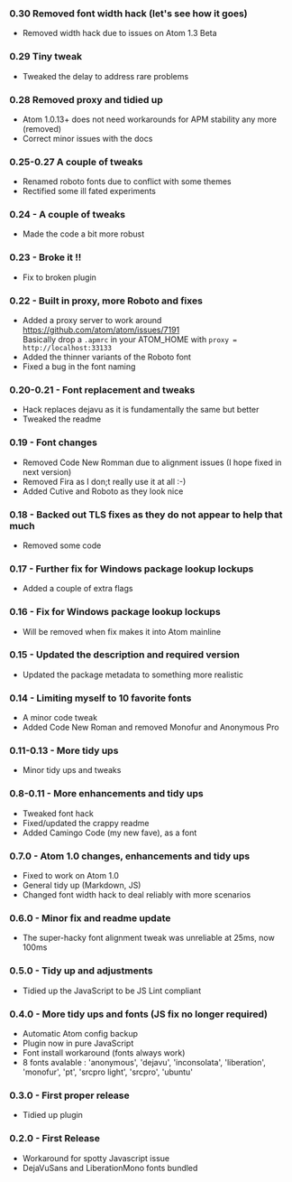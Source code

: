### 0.30 Removed font width hack (let's see how it goes)
* Removed width hack due to issues on Atom 1.3 Beta
### 0.29 Tiny tweak
* Tweaked the delay to address rare problems
### 0.28 Removed proxy and tidied up
* Atom 1.0.13+ does not need workarounds for APM stability any more (removed)
* Correct minor issues with the docs
### 0.25-0.27 A couple of tweaks
* Renamed roboto fonts due to conflict with some themes
* Rectified some ill fated experiments
### 0.24 - A couple of tweaks
* Made the code a bit more robust
### 0.23 - Broke it !!
* Fix to broken plugin
### 0.22 - Built in proxy, more Roboto and fixes
* Added a proxy server to work around https://github.com/atom/atom/issues/7191  
  Basically drop a `.apmrc` in your ATOM_HOME with `proxy = http://localhost:33133`
* Added the thinner variants of the Roboto font
* Fixed a bug in the font naming

### 0.20-0.21 - Font replacement and tweaks
* Hack replaces dejavu as it is fundamentally the same but better
* Tweaked the readme

### 0.19 - Font changes
* Removed Code New Romman due to alignment issues (I hope fixed in next version)
* Removed Fira as I don;t really use it at all :-)
* Added Cutive and Roboto as they look nice

### 0.18 - Backed out TLS fixes as they do not appear to help that much
* Removed some code

### 0.17 - Further fix for Windows package lookup lockups
* Added a couple of extra flags

### 0.16 - Fix for Windows package lookup lockups
* Will be removed when fix makes it into Atom mainline

### 0.15 - Updated the description and required version
* Updated the package metadata to something more realistic

### 0.14 - Limiting myself to 10 favorite fonts
* A minor code tweak
* Added Code New Roman and removed Monofur and Anonymous Pro

### 0.11-0.13 - More tidy ups
* Minor tidy ups and tweaks

### 0.8-0.11 - More enhancements and tidy ups
* Tweaked font hack
* Fixed/updated the crappy readme
* Added Camingo Code (my new fave), as a font

### 0.7.0 - Atom 1.0 changes, enhancements and tidy ups
* Fixed to work on Atom 1.0
* General tidy up (Markdown, JS)
* Changed font width hack to deal reliably with more scenarios

### 0.6.0 - Minor fix and readme update
* The super-hacky font alignment tweak was unreliable at 25ms, now 100ms

### 0.5.0 - Tidy up and adjustments
* Tidied up the JavaScript to be JS Lint compliant

### 0.4.0 - More tidy ups and fonts (JS fix no longer required)
* Automatic Atom config backup
* Plugin now in pure JavaScript
* Font install workaround (fonts always work)
* 8 fonts avalable : 'anonymous', 'dejavu', 'inconsolata', 'liberation', 'monofur', 'pt',
  'srcpro light', 'srcpro', 'ubuntu'

### 0.3.0 - First proper release
* Tidied up plugin

### 0.2.0 - First Release
* Workaround for spotty Javascript issue
* DejaVuSans and LiberationMono fonts bundled
